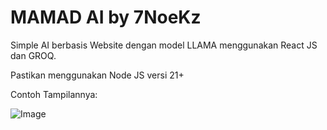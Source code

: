 # MAMAD AI by 7NoeKz

Simple AI berbasis Website dengan model LLAMA menggunakan React JS dan GROQ.

Pastikan menggunakan Node JS versi 21+


Contoh Tampilannya: 

![Image](https://github.com/user-attachments/assets/a978be60-9296-4dcc-8e5c-972f334bd102)
